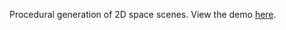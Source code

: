 Procedural generation of 2D space scenes. View the demo [here](https://wwwtyro.github.io/space-2d).

